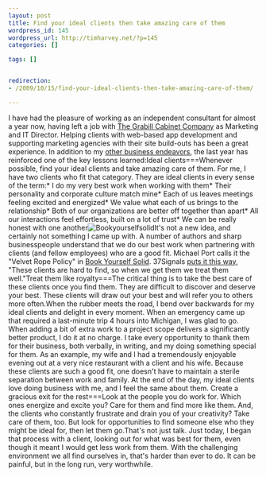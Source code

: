 ```yaml
--- 
layout: post
title: Find your ideal clients then take amazing care of them
wordpress_id: 145
wordpress_url: http://timharvey.net/?p=145
categories: []

tags: []


redirection:
- /2009/10/15/find-your-ideal-clients-then-take-amazing-care-of-them/

---
```

I have had the pleasure of working as an independent consultant for almost a year now, having left a job with [The Grabill Cabinet Company](http://www.grabillcabinets.com/ "Grabill Cabinet Company") as Marketing and IT Director. Helping clients with web-based app development and supporting marketing agencies with their site build-outs has been a great experience. In addition to my [other business endeavors](/about/ "About Tim"), the last year has reinforced one of the key lessons learned:Ideal clients===Whenever possible, find your ideal clients and take amazing care of them. For me, I have two clients who fit that category. They are ideal clients in every sense of the term:* I do my very best work when working with them* Their personality and corporate culture match mine* Each of us leaves meetings feeling excited and energized* We value what each of us brings to the relationship* Both of our organizations are better off together than apart* All our interactions feel effortless, built on a lot of trust* We can be really honest with one another![Bookyourselfsolid](http://timharvey.net/wp-content/bookyourselfsolid.jpg)It's not a new idea, and certainly not something I came up with. A number of authors and sharp businesspeople understand that we do our best work when partnering with clients (and fellow employees) who are a good fit. Michael Port calls it the "Velvet Rope Policy" in [Book Yourself Solid](http://www.amazon.com/Book-Yourself-Solid-Reliable-Marketing/dp/0470281901/ref=sr_1_1?ie=UTF8&s=books&qid=1255636145&sr=8-1). 37Signals [puts it this way](http://37signals.com/00), "These clients are hard to find, so when we get them we treat them well."Treat them like royalty===The critical thing is to take the best care of these clients once you find them. They are difficult to discover and deserve your best. These clients will draw out your best and will refer you to others more often.When the rubber meets the road, I bend over backwards for my ideal clients and delight in every moment. When an emergency came up that required a last-minute trip 4 hours into Michigan, I was glad to go. When adding a bit of extra work to a project scope delivers a significantly better product, I do it at no charge. I take every opportunity to thank them for their business, both verbally, in writing, and my doing something special for them. As an example, my wife and I had a tremendously enjoyable evening out at a very nice restaurant with a client and his wife. Because these clients are such a good fit, one doesn't have to maintain a sterile separation between work and family. At the end of the day, my ideal clients love doing business with me, and I feel the same about them. Create a gracious exit for the rest===Look at the people you do work for. Which ones energize and excite you? Care for them and find more like them. And, the clients who constantly frustrate and drain you of your creativity? Take care of them, too. But look for opportunities to find someone else who they might be ideal for, then let them go.That's not just talk. Just today, I began that process with a client, looking out for what was best for them, even though it meant I would get less work from them. With the challenging environment we all find ourselves in, that's harder than ever to do. It can be painful, but in the long run, very worthwhile.
